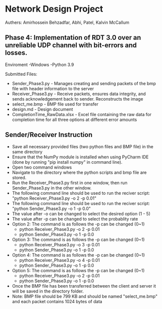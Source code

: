 # Network Design Project

Authers: Amirhossein Behzadfar, Abhi, Patel, Kalvin McCallum


Phase 4:
Implementation of RDT 3.0 over an unreliable UDP channel with bit-errors and losses. 
---------------------------------------------------------------------
Enviroment 
  -Windows
  -Python 3.9


Submitted Files:
- Sender_Phase3.py - Manages creating and sending packets of the bmp file with header information to the server
- Receiver_Phase3.py - Receive packets, ensures data integrity, and sends acknowledgement back to sender. Reconstructs the image
- select_me.bmp - BMP file used for transfer
- design.md - Design document
- CompletionTime_RawData.xlsx - Excel file containing the raw data for completion time for all three options at different error amounts

Sender/Receiver Instruction
----------------------------------------------------------------------
  * Save all necessary provided files (two python files and BMP file) in the same directory
  * Ensure that the NumPy module is installed when using PyCharm IDE (done by running "pip install numpy" in command line).
  * Open two command windows
  * Navigate to the directory where the python scripts and bmp file are stored.
  * Run the Receiver_Phase3.py first in one window, then run Sender_Phase3.py in the other window.
  * The following command line should be used to run the reciver script: "python Receiver_Phase3.py -o 2 -p 0.01"
  * The following command line should be used to run the reciver script: "python Sender_Phase3.py -o 1 -p 0.0"
  * The value after -o can be changed to select the desired option (1 - 5) 
  * The value after -p can be changed to select the probablity rate
  * Option 2: The command is as follows the -p can be changed (0~1)
    * python Receiver_Phase3.py -o 2 -p 0.01
    * python Sender_Phase3.py -o 1 -p 0.0
  * Option 3: The command is as follows the -p can be changed (0~1)
    * python Receiver_Phase3.py -o 3 -p 0.01
    * python Sender_Phase3.py -o 1 -p 0.0
  * Option 4: The command is as follows the -p can be changed (0~1)
    * python Receiver_Phase3.py -o 4 -p 0.01
    * python Sender_Phase3.py -o 1 -p 0.0
  * Option 5: The command is as follows the -p can be changed (0~1)
    * python Receiver_Phase3.py -o 2 -p 0.01
    * python Sender_Phase3.py -o 1 -p 0.0
  * Once the BMP file has been transferred between the client and server it will be saved in the directory folder.
  * Note: BMP file should be 799 KB and should be named "select_me.bmp" and each packet contains 1024 bytes of data
